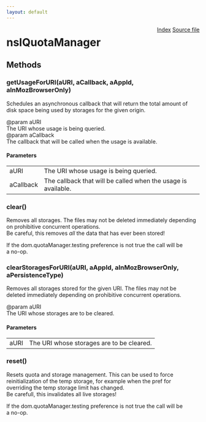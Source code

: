 ```yaml
---
layout: default
---
```

<div class='links' style='float:right'><a href="../index.html">Index</a>
<a href="http://dxr.mozilla.org/mozilla-central/source/dom/quota/nsIQuotaManager.idl">Source file</a>
</div>

# nsIQuotaManager #

## Methods ##

### getUsageForURI(aURI, aCallback, aAppId, aInMozBrowserOnly) ###
  
Schedules an asynchronous callback that will return the total amount of  
disk space being used by storages for the given origin.  
  
@param aURI  
       The URI whose usage is being queried.  
@param aCallback  
       The callback that will be called when the usage is available.  
  

#### Parameters ####

<table>

<tr>
<td>aURI</td>
<td>       The URI whose usage is being queried.  
</td>
</tr>

<tr>
<td>aCallback</td>
<td>       The callback that will be called when the usage is available.  
</td>
</tr>

</table>

### clear() ###
  
Removes all storages. The files may not be deleted immediately depending  
on prohibitive concurrent operations.  
Be careful, this removes *all* the data that has ever been stored!  
  
If the dom.quotaManager.testing preference is not true the call will be  
a no-op.  
  

### clearStoragesForURI(aURI, aAppId, aInMozBrowserOnly, aPersistenceType) ###
  
Removes all storages stored for the given URI. The files may not be  
deleted immediately depending on prohibitive concurrent operations.  
  
@param aURI  
       The URI whose storages are to be cleared.  
  

#### Parameters ####

<table>

<tr>
<td>aURI</td>
<td>       The URI whose storages are to be cleared.  
</td>
</tr>

</table>

### reset() ###
  
Resets quota and storage management. This can be used to force  
reinitialization of the temp storage, for example when the pref for  
overriding the temp storage limit has changed.  
Be carefull, this invalidates all live storages!  
  
If the dom.quotaManager.testing preference is not true the call will be  
a no-op.  
  
